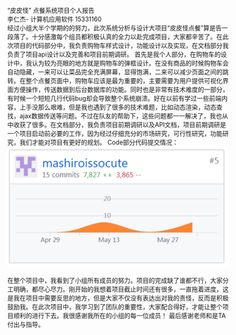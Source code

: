 “皮皮怪”	点餐系统项目个人报告  
李仁杰- 计算机应用软件 15331160  
经过小组大半个学期的的努力，此次系统分析与设计大项目“皮皮怪点餐”算是告一段落了。十分感激每个组员都积极认真的全力以赴完成项目，大家都辛苦了。在此次项目的代码部分中，我负责购物车样式设计，功能设计以及实现，在文档部分我负责了项目api设计以及完善和项目前期调研。
首先是我个人部分，在购物车的设计中，我认为较为亮眼的地方就是购物车的弹框设计。在没有商品的时候购物车会自动隐藏，一来可以让菜品完全充满屏幕，显得饱满，二来可以减少页面之间的跳转。在整个点餐页面中，购物车应该是最为重要的，主要需要为用户提供可视化界面方便操作，传送数据到后台数据库的功能。同时也是非常有技术难度的一部分，有时候一个短短几行代码bug却会导致整个系统崩溃。好在以前有学过一些前端内容，上手没那么艰难，但是我也遇到了很多的技术难题，比如动态渲染，动态查找，ajax数据传送等问题。不过在队友的帮助下，这些问题都一一解决了，我也从中收获了很多。在文档部分，我负责项目前期调研以及API文档，项目前期调研是一个项目启动前必要的工作，因为经过仔细充分的市场研究，可行性研究，功能研究，我们才能对项目有更好的规划。
Code部分代码提交情况：
 ![代码提交](/img/others/image.png)

在整个项目中，我看到了小组所有成员的努力。项目的完成缺了谁都不行，大家分工明确，都尽心尽力。刚开始的我想着项目截止时间还有很多，一直拖着进度，这是我在项目中需要反思的地方，但是大家不仅没有表达出对我的责怪，反而是积极鼓励我。在此次项目中，我学习到了团队的重要性，大家配合得好，才能让整个项目顺利的进行下去。我很感谢我所在的小组的每一位成员！
最后感谢老师和是TA付出与指导。
